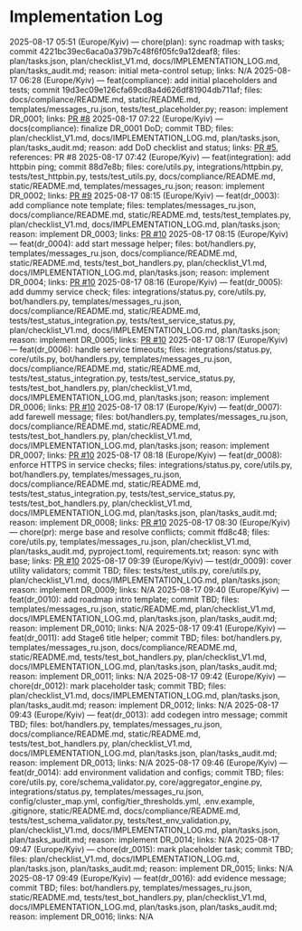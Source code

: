 # Implementation Log

2025-08-17 05:51 (Europe/Kyiv) — chore(plan): sync roadmap with tasks; commit 4221bc39ec6aca0a379b7c48f6f05fc9a12deaf8; files: plan/tasks.json, plan/checklist_V1.md, docs/IMPLEMENTATION_LOG.md, plan/tasks_audit.md; reason: initial meta-control setup; links: N/A
2025-08-17 06:28 (Europe/Kyiv) — feat(compliance): add initial placeholders and tests; commit 19d3ec09e126cfa69cd8a4d626df81904db711af; files: docs/compliance/README.md, static/README.md, templates/messages_ru.json, tests/test_placeholder.py; reason: implement DR_0001; links: [PR #8](https://github.com/Submissiveteen/bot/pull/8)
2025-08-17 07:22 (Europe/Kyiv) — docs(compliance): finalize DR_0001 DoD; commit TBD; files: plan/checklist_V1.md, docs/IMPLEMENTATION_LOG.md, plan/tasks.json, plan/tasks_audit.md; reason: add DoD checklist and status; links: [PR #5](https://github.com/Submissiveteen/bot/pull/5), references: PR #8
2025-08-17 07:42 (Europe/Kyiv) — feat(integration): add httpbin ping; commit 88d7e8b; files: core/utils.py, integrations/httpbin.py, tests/test_httpbin.py, tests/test_utils.py, docs/compliance/README.md, static/README.md, templates/messages_ru.json; reason: implement DR_0002; links: [PR #9](https://github.com/Submissiveteen/bot/pull/9)
2025-08-17 08:15 (Europe/Kyiv) — feat(dr_0003): add compliance note template; files: templates/messages_ru.json, docs/compliance/README.md, static/README.md, tests/test_templates.py, plan/checklist_V1.md, docs/IMPLEMENTATION_LOG.md, plan/tasks.json; reason: implement DR_0003; links: [PR #10](https://github.com/Submissiveteen/bot/pull/10)
2025-08-17 08:15 (Europe/Kyiv) — feat(dr_0004): add start message helper; files: bot/handlers.py, templates/messages_ru.json, docs/compliance/README.md, static/README.md, tests/test_bot_handlers.py, plan/checklist_V1.md, docs/IMPLEMENTATION_LOG.md, plan/tasks.json; reason: implement DR_0004; links: [PR #10](https://github.com/Submissiveteen/bot/pull/10)
2025-08-17 08:16 (Europe/Kyiv) — feat(dr_0005): add dummy service check; files: integrations/status.py, core/utils.py, bot/handlers.py, templates/messages_ru.json, docs/compliance/README.md, static/README.md, tests/test_status_integration.py, tests/test_service_status.py, plan/checklist_V1.md, docs/IMPLEMENTATION_LOG.md, plan/tasks.json; reason: implement DR_0005; links: [PR #10](https://github.com/Submissiveteen/bot/pull/10)
2025-08-17 08:17 (Europe/Kyiv) — feat(dr_0006): handle service timeouts; files: integrations/status.py, core/utils.py, bot/handlers.py, templates/messages_ru.json, docs/compliance/README.md, static/README.md, tests/test_status_integration.py, tests/test_service_status.py, tests/test_bot_handlers.py, plan/checklist_V1.md, docs/IMPLEMENTATION_LOG.md, plan/tasks.json; reason: implement DR_0006; links: [PR #10](https://github.com/Submissiveteen/bot/pull/10)
2025-08-17 08:17 (Europe/Kyiv) — feat(dr_0007): add farewell message; files: bot/handlers.py, templates/messages_ru.json, docs/compliance/README.md, static/README.md, tests/test_bot_handlers.py, plan/checklist_V1.md, docs/IMPLEMENTATION_LOG.md, plan/tasks.json; reason: implement DR_0007; links: [PR #10](https://github.com/Submissiveteen/bot/pull/10)
2025-08-17 08:18 (Europe/Kyiv) — feat(dr_0008): enforce HTTPS in service checks; files: integrations/status.py, core/utils.py, bot/handlers.py, templates/messages_ru.json, docs/compliance/README.md, static/README.md, tests/test_status_integration.py, tests/test_service_status.py, tests/test_bot_handlers.py, plan/checklist_V1.md, docs/IMPLEMENTATION_LOG.md, plan/tasks.json, plan/tasks_audit.md; reason: implement DR_0008; links: [PR #10](https://github.com/Submissiveteen/bot/pull/10)
2025-08-17 08:30 (Europe/Kyiv) — chore(pr): merge base and resolve conflicts; commit ffd8c48; files: core/utils.py, templates/messages_ru.json, plan/checklist_V1.md, plan/tasks_audit.md, pyproject.toml, requirements.txt; reason: sync with base; links: [PR #10](https://github.com/Submissiveteen/bot/pull/10)
2025-08-17 09:39 (Europe/Kyiv) — test(dr_0009): cover utility validators; commit TBD; files: tests/test_utils.py, core/utils.py, plan/checklist_V1.md, docs/IMPLEMENTATION_LOG.md, plan/tasks.json; reason: implement DR_0009; links: N/A
2025-08-17 09:40 (Europe/Kyiv) — feat(dr_0010): add roadmap intro template; commit TBD; files: templates/messages_ru.json, static/README.md, plan/checklist_V1.md, docs/IMPLEMENTATION_LOG.md, plan/tasks.json, plan/tasks_audit.md; reason: implement DR_0010; links: N/A
2025-08-17 09:41 (Europe/Kyiv) — feat(dr_0011): add Stage6 title helper; commit TBD; files: bot/handlers.py, templates/messages_ru.json, docs/compliance/README.md, static/README.md, tests/test_bot_handlers.py, plan/checklist_V1.md, docs/IMPLEMENTATION_LOG.md, plan/tasks.json, plan/tasks_audit.md; reason: implement DR_0011; links: N/A
2025-08-17 09:42 (Europe/Kyiv) — chore(dr_0012): mark placeholder task; commit TBD; files: plan/checklist_V1.md, docs/IMPLEMENTATION_LOG.md, plan/tasks.json, plan/tasks_audit.md; reason: implement DR_0012; links: N/A
2025-08-17 09:43 (Europe/Kyiv) — feat(dr_0013): add codegen intro message; commit TBD; files: bot/handlers.py, templates/messages_ru.json, docs/compliance/README.md, static/README.md, tests/test_bot_handlers.py, plan/checklist_V1.md, docs/IMPLEMENTATION_LOG.md, plan/tasks.json, plan/tasks_audit.md; reason: implement DR_0013; links: N/A
2025-08-17 09:46 (Europe/Kyiv) — feat(dr_0014): add environment validation and configs; commit TBD; files: core/utils.py, core/schema_validator.py, core/aggregator_engine.py, integrations/status.py, templates/messages_ru.json, config/cluster_map.yml, config/tier_thresholds.yml, .env.example, .gitignore, static/README.md, docs/compliance/README.md, tests/test_schema_validator.py, tests/test_env_validation.py, plan/checklist_V1.md, docs/IMPLEMENTATION_LOG.md, plan/tasks.json, plan/tasks_audit.md; reason: implement DR_0014; links: N/A
2025-08-17 09:47 (Europe/Kyiv) — chore(dr_0015): mark placeholder task; commit TBD; files: plan/checklist_V1.md, docs/IMPLEMENTATION_LOG.md, plan/tasks.json, plan/tasks_audit.md; reason: implement DR_0015; links: N/A
2025-08-17 09:49 (Europe/Kyiv) — feat(dr_0016): add evidence message; commit TBD; files: bot/handlers.py, templates/messages_ru.json, static/README.md, tests/test_bot_handlers.py, plan/checklist_V1.md, docs/IMPLEMENTATION_LOG.md, plan/tasks.json, plan/tasks_audit.md; reason: implement DR_0016; links: N/A
